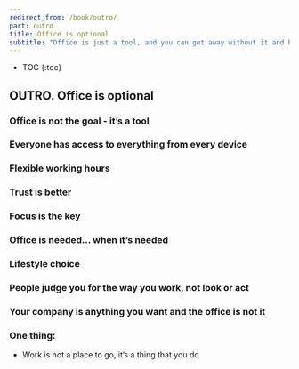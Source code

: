 ```yaml
---
redirect_from: /book/outro/
part: outro
title: Office is optional
subtitle: "Office is just a tool, and you can get away without it and have a more effective team than ever!"
---
```


* TOC
{:toc}

## OUTRO. Office is optional

### Office is not the goal - it’s a tool

### Everyone has access to everything from every device

### Flexible working hours

### Trust is better

### Focus is the key

### Office is needed... when it’s needed

### Lifestyle choice

### People judge you for the way you work, not look or act

### Your company is anything you want and the office is not it

### One thing:

- Work is not a place to go, it’s a thing that you do
